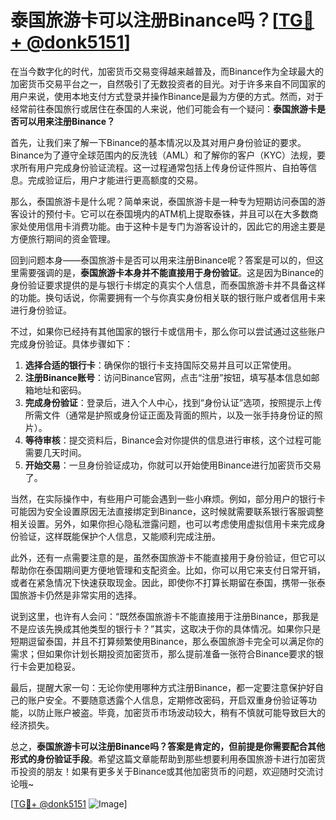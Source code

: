 # 泰国旅游卡可以注册Binance吗？[[TG💪+ @donk5151](https://t.me/s/donk5151)]

在当今数字化的时代，加密货币交易变得越来越普及，而Binance作为全球最大的加密货币交易平台之一，自然吸引了无数投资者的目光。对于许多来自不同国家的用户来说，使用本地支付方式登录并操作Binance是最为方便的方式。然而，对于经常前往泰国旅行或居住在泰国的人来说，他们可能会有一个疑问：**泰国旅游卡是否可以用来注册Binance？**

首先，让我们来了解一下Binance的基本情况以及其对用户身份验证的要求。Binance为了遵守全球范围内的反洗钱（AML）和了解你的客户（KYC）法规，要求所有用户完成身份验证流程。这一过程通常包括上传身份证件照片、自拍等信息。完成验证后，用户才能进行更高额度的交易。

那么，泰国旅游卡是什么呢？简单来说，泰国旅游卡是一种专为短期访问泰国的游客设计的预付卡。它可以在泰国境内的ATM机上提取泰铢，并且可以在大多数商家处使用信用卡消费功能。由于这种卡是专门为游客设计的，因此它的用途主要是方便旅行期间的资金管理。

回到问题本身——泰国旅游卡是否可以用来注册Binance呢？答案是可以的，但这里需要强调的是，**泰国旅游卡本身并不能直接用于身份验证**。这是因为Binance的身份验证要求提供的是与银行卡绑定的真实个人信息，而泰国旅游卡并不具备这样的功能。换句话说，你需要拥有一个与你真实身份相关联的银行账户或者信用卡来进行身份验证。

不过，如果你已经持有其他国家的银行卡或信用卡，那么你可以尝试通过这些账户完成身份验证。具体步骤如下：

1. **选择合适的银行卡**：确保你的银行卡支持国际交易并且可以正常使用。
2. **注册Binance账号**：访问Binance官网，点击“注册”按钮，填写基本信息如邮箱地址和密码。
3. **完成身份验证**：登录后，进入个人中心，找到“身份认证”选项，按照提示上传所需文件（通常是护照或身份证正面及背面的照片，以及一张手持身份证的照片）。
4. **等待审核**：提交资料后，Binance会对你提供的信息进行审核，这个过程可能需要几天时间。
5. **开始交易**：一旦身份验证成功，你就可以开始使用Binance进行加密货币交易了。

当然，在实际操作中，有些用户可能会遇到一些小麻烦。例如，部分用户的银行卡可能因为安全设置原因无法直接绑定到Binance，这时候就需要联系银行客服调整相关设置。另外，如果你担心隐私泄露问题，也可以考虑使用虚拟信用卡来完成身份验证，这样既能保护个人信息，又能顺利完成注册。

此外，还有一点需要注意的是，虽然泰国旅游卡不能直接用于身份验证，但它可以帮助你在泰国期间更方便地管理和支配资金。比如，你可以用它来支付日常开销，或者在紧急情况下快速获取现金。因此，即使你不打算长期留在泰国，携带一张泰国旅游卡仍然是非常实用的选择。

说到这里，也许有人会问：“既然泰国旅游卡不能直接用于注册Binance，那我是不是应该先换成其他类型的银行卡？”其实，这取决于你的具体情况。如果你只是短期逗留泰国，并且不打算频繁使用Binance，那么泰国旅游卡完全可以满足你的需求；但如果你计划长期投资加密货币，那么提前准备一张符合Binance要求的银行卡会更加稳妥。

最后，提醒大家一句：无论你使用哪种方式注册Binance，都一定要注意保护好自己的账户安全。不要随意透露个人信息，定期修改密码，开启双重身份验证等功能，以防止账户被盗。毕竟，加密货币市场波动较大，稍有不慎就可能导致巨大的经济损失。

总之，**泰国旅游卡可以注册Binance吗？答案是肯定的，但前提是你需要配合其他形式的身份验证手段**。希望这篇文章能帮助到那些想要利用泰国旅游卡进行加密货币投资的朋友！如果有更多关于Binance或其他加密货币的问题，欢迎随时交流讨论哦~

[[TG💪+ @donk5151](https://t.me/s/donk5151) ![Image](https://i.postimg.cc/rwNCRYN7/Snipaste-2025-04-30-17-27-05.png)]